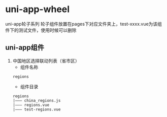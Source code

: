 # uni-app-wheel
uni-app轮子系列
轮子组件放置在pages下对应文件夹上，test-xxxx.vue为该组件下的测试文件，使用时候可以删除
## uni-app组件
1. 中国地区选择联动列表（省市区）
    - 组件名称
    ```
    regions
    ```
    - 组件目录
    ```
    regions
    |——— china_regions.js
    |——— regions.vue    
    |——— test-regions.vue
    ```
